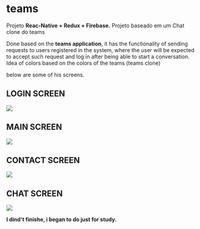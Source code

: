 # teams
Projeto <b>Reac-Native + Redux + Firebase.</b> Projeto baseado em um Chat clone do teams

Done based on the <b>teams application</b>, it has the functionality of sending requests to users registered in the system, where the user will be expected to accept such request and log in after being able to start a conversation. Idea of colors based on the colors of the teams (teams clone)


below are some of his screens.

<h2>LOGIN SCREEN</h2>
<img src="https://user-images.githubusercontent.com/11637810/83924080-9b819c00-a77b-11ea-8f2a-1debc62dbe63.PNG">
<h2>MAIN SCREEN</h2>
<img src="https://user-images.githubusercontent.com/11637810/83924131-bb18c480-a77b-11ea-90f2-73e4416e76c1.PNG">
<h2>CONTACT SCREEN</h2>
<img src="https://user-images.githubusercontent.com/11637810/83924144-c1a73c00-a77b-11ea-958e-e7dfe50426ab.PNG">
<h2>CHAT SCREEN</h2>
<img src="https://user-images.githubusercontent.com/11637810/83924159-c966e080-a77b-11ea-8bfa-de81b681ee2e.PNG">

<b>I dind't finishe, i began to do just for study.</b>








